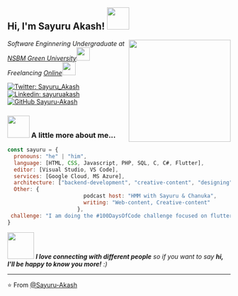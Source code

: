<h2> Hi, I'm Sayuru Akash! <img src="https://media.giphy.com/media/mGcNjsfWAjY5AEZNw6/giphy.gif" width="50"></h2>
<img align='right' src="https://media1.tenor.com/images/b966ebe108e1ce2dfe13238ed6757ea4/tenor.gif?itemid=12229643" width="230">
<p><em>Software Enginnering Undergraduate at <a href="http://www.nsbm.ac.lk">NSBM Green University</a><img src="https://media.giphy.com/media/fYSnHlufseco8Fh93Z/giphy.gif" width="30"></br>Freelancing <a href="https://www.sayuru.me">Online</a><img src="https://media.giphy.com/media/WUlplcMpOCEmTGBtBW/giphy.gif" width="30"> 
</em></p>

[![Twitter: Sayuru_Akash](https://img.shields.io/twitter/follow/sayuru_akash?style=social)](https://twitter.com/Sayuru_Akash)
[![Linkedin: sayuruakash](https://img.shields.io/badge/-sayuruakash-blue?style=flat-square&logo=Linkedin&logoColor=white&link=https://www.linkedin.com/in/sayuruakash/)](https://www.linkedin.com/in/sayuruakash/)
[![GitHub Sayuru-Akash](https://img.shields.io/github/followers/sayuru-akash?label=follow&style=social)](https://github.com/sayuru-akash)


### <img src="https://media.giphy.com/media/VgCDAzcKvsR6OM0uWg/giphy.gif" width="50"> A little more about me...  

```javascript
const sayuru = {
  pronouns: "he" | "him",
  language: [HTML, CSS, Javascript, PHP, SQL, C, C#, Flutter],
  editor: [Visual Studio, VS Code],
  services: [Google Cloud, MS Azure],
  architecture: ["backend-development", "creative-content", "designing"],
  Other: {
                        podcast host: "HMM with Sayuru & Chanuka",
                        writing: "Web-content, Creative-content"
                      },
 challenge: "I am doing the #100DaysOfCode challenge focused on flutter"
}
```

<img src="https://media.giphy.com/media/LnQjpWaON8nhr21vNW/giphy.gif" width="60"> <em><b>I love connecting with different people</b> so if you want to say <b>hi, I'll be happy to know you more!</b> :)</em>

---

⭐️ From [@Sayuru-Akash](https://github.com/sayuru-akash)
